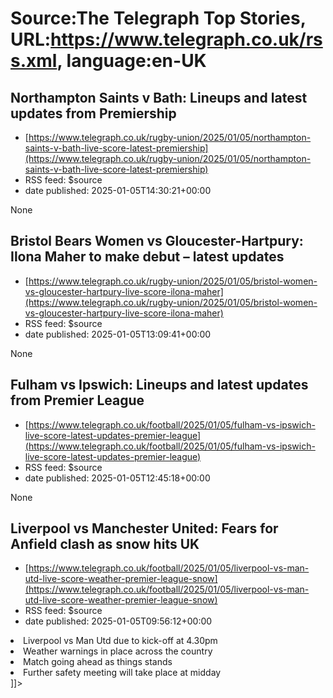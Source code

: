 # Source:The Telegraph Top Stories, URL:https://www.telegraph.co.uk/rss.xml, language:en-UK

## Northampton Saints v Bath: Lineups and latest updates from Premiership
 - [https://www.telegraph.co.uk/rugby-union/2025/01/05/northampton-saints-v-bath-live-score-latest-premiership](https://www.telegraph.co.uk/rugby-union/2025/01/05/northampton-saints-v-bath-live-score-latest-premiership)
 - RSS feed: $source
 - date published: 2025-01-05T14:30:21+00:00

None

## Bristol Bears Women vs Gloucester-Hartpury: Ilona Maher to make debut – latest updates
 - [https://www.telegraph.co.uk/rugby-union/2025/01/05/bristol-women-vs-gloucester-hartpury-live-score-ilona-maher](https://www.telegraph.co.uk/rugby-union/2025/01/05/bristol-women-vs-gloucester-hartpury-live-score-ilona-maher)
 - RSS feed: $source
 - date published: 2025-01-05T13:09:41+00:00

None

## Fulham vs Ipswich: Lineups and latest updates from Premier League
 - [https://www.telegraph.co.uk/football/2025/01/05/fulham-vs-ipswich-live-score-latest-updates-premier-league](https://www.telegraph.co.uk/football/2025/01/05/fulham-vs-ipswich-live-score-latest-updates-premier-league)
 - RSS feed: $source
 - date published: 2025-01-05T12:45:18+00:00

None

## Liverpool vs Manchester United: Fears for Anfield clash as snow hits UK
 - [https://www.telegraph.co.uk/football/2025/01/05/liverpool-vs-man-utd-live-score-weather-premier-league-snow](https://www.telegraph.co.uk/football/2025/01/05/liverpool-vs-man-utd-live-score-weather-premier-league-snow)
 - RSS feed: $source
 - date published: 2025-01-05T09:56:12+00:00

<![CDATA[<ul> <li>Liverpool vs Man Utd due to kick-off at 4.30pm</li> <li>Weather warnings in place across the country</li> <li>Match going ahead as things stands</li> <li>Further safety meeting will take place at midday</li> </ul>]]>

